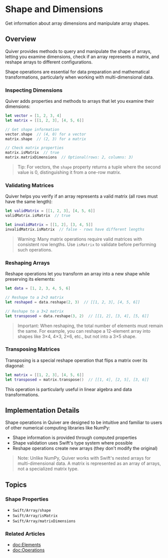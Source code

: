 # Shape and Dimensions

Get information about array dimensions and manipulate array shapes.

## Overview

Quiver provides methods to query and manipulate the shape of arrays, letting you examine dimensions, check if an array represents a matrix, and reshape arrays to different configurations.

Shape operations are essential for data preparation and mathematical transformations, particularly when working with multi-dimensional data.

### Inspecting Dimensions

Quiver adds properties and methods to arrays that let you examine their dimensions:

```swift
let vector = [1, 2, 3, 4]
let matrix = [[1, 2, 3], [4, 5, 6]]

// Get shape information
vector.shape  // (4, 0) for a vector
matrix.shape  // (2, 3) for a matrix

// Check matrix properties
matrix.isMatrix  // true
matrix.matrixDimensions  // Optional(rows: 2, columns: 3)
```

> Tip: For vectors, the `shape` property returns a tuple where the second value is 0, distinguishing it from a one-row matrix.

### Validating Matrices

Quiver helps you verify if an array represents a valid matrix (all rows must have the same length):

```swift
let validMatrix = [[1, 2, 3], [4, 5, 6]]
validMatrix.isMatrix  // true

let invalidMatrix = [[1, 2], [3, 4, 5]]
invalidMatrix.isMatrix  // false - rows have different lengths
```

> Warning: Many matrix operations require valid matrices with consistent row lengths. Use `isMatrix` to validate before performing such operations.

### Reshaping Arrays

Reshape operations let you transform an array into a new shape while preserving its elements:

```swift
let data = [1, 2, 3, 4, 5, 6]

// Reshape to a 2×3 matrix
let reshaped = data.reshape(2, 3)  // [[1, 2, 3], [4, 5, 6]]

// Reshape to a 3×2 matrix
let transposed = data.reshape(3, 2)  // [[1, 2], [3, 4], [5, 6]]
```

> Important: When reshaping, the total number of elements must remain the same. For example, you can reshape a 12-element array into shapes like 3×4, 4×3, 2×6, etc., but not into a 3×5 shape.

### Transposing Matrices

Transposing is a special reshape operation that flips a matrix over its diagonal:

```swift
let matrix = [[1, 2, 3], [4, 5, 6]]
let transposed = matrix.transpose()  // [[1, 4], [2, 5], [3, 6]]
```

This operation is particularly useful in linear algebra and data transformations.

## Implementation Details

Shape operations in Quiver are designed to be intuitive and familiar to users of other numerical computing libraries like NumPy:

- Shape information is provided through computed properties
- Shape validation uses Swift's type system where possible
- Reshape operations create new arrays (they don't modify the original)

> Note: Unlike NumPy, Quiver works with Swift's nested arrays for multi-dimensional data. A matrix is represented as an array of arrays, not a specialized matrix type.

## Topics

### Shape Properties
- ``Swift/Array/shape``
- ``Swift/Array/isMatrix``
- ``Swift/Array/matrixDimensions``

### Related Articles
- <doc:Elements>
- <doc:Operations>
